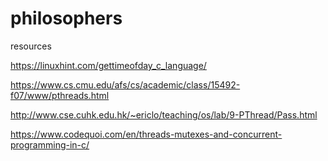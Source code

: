 # philosophers

resources

https://linuxhint.com/gettimeofday_c_language/

https://www.cs.cmu.edu/afs/cs/academic/class/15492-f07/www/pthreads.html

http://www.cse.cuhk.edu.hk/~ericlo/teaching/os/lab/9-PThread/Pass.html

https://www.codequoi.com/en/threads-mutexes-and-concurrent-programming-in-c/
